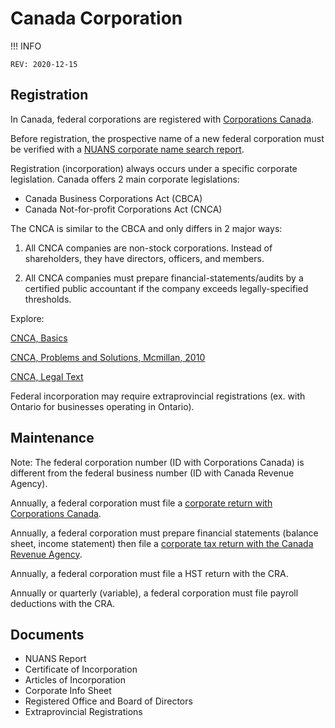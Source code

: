 # Canada Corporation

!!! INFO

	REV: 2020-12-15

## Registration

In Canada, federal corporations are registered with [Corporations Canada](https://www.ic.gc.ca/eic/site/cd-dgc.nsf/eng/home).

Before registration, the prospective name of a new federal corporation must be verified with a [NUANS corporate name search report](https://www.ic.gc.ca/eic/site/075.nsf/eng/home).

Registration (incorporation) always occurs under a specific corporate legislation. Canada offers 2 main corporate legislations:

* Canada Business Corporations Act (CBCA)
* Canada Not-for-profit Corporations Act (CNCA)

The CNCA is similar to the CBCA and only differs in 2 major ways:

1. All CNCA companies are non-stock corporations. Instead of shareholders, they have directors, officers, and members.

2. All CNCA companies must prepare financial-statements/audits by a certified public accountant if the company exceeds legally-specified thresholds.

Explore:

[CNCA, Basics](https://www.ic.gc.ca/eic/site/cd-dgc.nsf/eng/cs07310.html)

[CNCA, Problems and Solutions, Mcmillan, 2010](https://mcmillan.ca/Files/121633_Practitioners%20Guide%20to%20the%20New%20Canada%20Not%20for%20Profit%20Corporations%20Act%20(Wayne%20Gray)%20(2010).pdf)

[CNCA, Legal Text](https://laws-lois.justice.gc.ca/eng/acts/C-7.75/)

Federal incorporation may require extraprovincial registrations (ex. with Ontario for businesses operating in Ontario).

## Maintenance

Note: The federal corporation number (ID with Corporations Canada) is different from the federal business number (ID with Canada Revenue Agency).

Annually, a federal corporation must file a [corporate return with Corporations Canada](https://www.ic.gc.ca/eic/site/cd-dgc.nsf/eng/cs07016.html).

Annually, a federal corporation must prepare financial statements (balance sheet, income statement) then file a [corporate tax return with the Canada Revenue Agency](https://www.canada.ca/en/revenue-agency/services/tax/businesses/topics/corporations/corporation-income-tax-return.html).

Annually, a federal corporation must file a HST return with the CRA.

Annually or quarterly (variable), a federal corporation must file payroll deductions with the CRA.

## Documents

* NUANS Report
* Certificate of Incorporation
* Articles of Incorporation
* Corporate Info Sheet
* Registered Office and Board of Directors
* Extraprovincial Registrations
